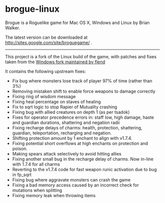 # brogue-linux

Brogue is a Roguelike game for Mac OS X, Windows and Linux by Brian Walker.

The latest version can be downloaded at http://sites.google.com/site/broguegame/ .

-----

This project is a fork of the Linux build of the game, with patches and fixes taken from the [Windows fork maintained by flend](https://github.com/flend/brogue-windows)

It contains the following upstream fixes:

- Fix bug where monsters lose track of player 97% of time (rather than 3%)
- Removing mistaken shift to enable force weapons to damage correctly
- Fixing ring of wisdom message
- Fixing heal percentage on staves of healing
- Fix to sqrt logic to stop Rapier of Mutuality crashing
- Fixing bug with allied creatures on depth 1 (as per tsadok)
- Fixes for operator precedence errors in: staff low, high damage, haste and guardian durations, shattering and negation radii
- Fixing recharge delays of charms: health, protection, shattering, guardian, teleportation, recharging and negation.
- Shifting protection amount by 1 enchant to align with v1.7.4.
- Fixing potential short overflows at high enchants on protection and poison.
- Making spears attack selectively to avoid hitting allies
- Fixing another small bug in the recharge delay of charms. Now in-line with 1.7.4 for all charms
- Reverting to the v1.7.4 code for fast weapon runic activation due to bug in fp_sqrt
- Fixing bug where aggravate monsters can crash the game
- Fixing a bad memory access caused by an incorrect check for mutations when splitting
- Fixing memory leak when throwing items
